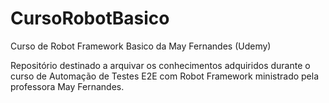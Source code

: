 # CursoRobotBasico
Curso de Robot Framework Basico da May Fernandes (Udemy)

Repositório destinado a arquivar os conhecimentos adquiridos durante o curso de Automação de Testes E2E com Robot Framework ministrado pela professora May Fernandes.
